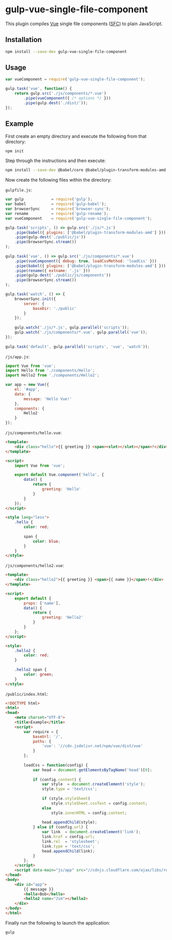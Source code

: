 # gulp-vue-single-file-component

This plugin compiles [Vue](https://vuejs.org/) single file components ([SFC](https://vuejs.org/v2/guide/single-file-components.html)) to plain JavaScript.

## Installation

```bash
npm install --save-dev gulp-vue-single-file-component
```

## Usage

```javascript
var vueComponent = require('gulp-vue-single-file-component');

gulp.task('vue', function() {
    return gulp.src('./js/components/*.vue')
        .pipe(vueComponent({ /* options */ }))
        .pipe(gulp.dest('./dist/'));
});
```

## Example

First create an empty directory and execute the following from that directory:

```bash
npm init
```

Step through the instructions and then execute:

```bash
npm install --save-dev @babel/core @babel/plugin-transform-modules-amd browser-sync gulp gulp-babel gulp-rename gulp-vue-single-file-component
```

Now create the following files within the directory:

`gulpfile.js`:

```javascript
var gulp            = require('gulp');
var babel           = require('gulp-babel');
var browserSync     = require('browser-sync');
var rename          = require('gulp-rename');
var vueComponent    = require('gulp-vue-single-file-component');

gulp.task('scripts', () => gulp.src('./js/*.js')
    .pipe(babel({ plugins: ['@babel/plugin-transform-modules-amd'] }))
    .pipe(gulp.dest('./public/js'))
    .pipe(browserSync.stream())
);
 
gulp.task('vue', () => gulp.src('./js/components/*.vue')
    .pipe(vueComponent({ debug: true, loadCssMethod: 'loadCss' }))
    .pipe(babel({ plugins: ['@babel/plugin-transform-modules-amd'] }))
    .pipe(rename({ extname: '.js' }))
    .pipe(gulp.dest('./public/js/components'))
    .pipe(browserSync.stream())
);

gulp.task('watch', () => {
    browserSync.init({
        server: {
            baseDir: './public'
        }
    });
 
    gulp.watch('./js/*.js', gulp.parallel('scripts'));
    gulp.watch('./js/components/*.vue', gulp.parallel('vue'));
});
 
gulp.task('default', gulp.parallel('scripts', 'vue', 'watch'));
```

`/js/app.js`:

```javascript
import Vue from 'vue';
import Hello from './components/Hello';
import Hello2 from './components/Hello2';

var app = new Vue({
    el: '#app',
    data: {
        message: 'Hello Vue!'
    },
    components: {
        Hello2
    }
});
```

`/js/components/hello.vue`:

```html
<template>
    <div class="hello">{{ greeting }} <span><slot></slot></span>!</div>
</template>

<script>
    import Vue from 'vue';

    export default Vue.component('hello', {
        data() {
            return {
                greeting: 'Hello'
            }
        }
    });
</script>

<style lang="less">
    .hello {
        color: red;
        
        span {
            color: blue;
        }
    }
</style>
```

`/js/components/hello2.vue`:

```html
<template>
    <div class="hello2">{{ greeting }} <span>{{ name }}</span>!</div>
</template>

<script>
    export default {
        props: ['name'],
        data() {
            return {
                greeting: 'Hello2'
            }
        }
    };
</script>

<style>
    .hello2 {
        color: red;
    }
        
    .hello2 span {
        color: green;
    }
</style>
```

`/public/index.html`:

```html
<!DOCTYPE html>
<html>
<head>
    <meta charset="UTF-8">
    <title>Example</title>
    <script>
        var require = {
            baseUrl: '/',
            paths: {
                'vue': '//cdn.jsdelivr.net/npm/vue/dist/vue'
            }
        };
        
        loadCss = function(config) {
            var head = document.getElementsByTagName('head')[0];
         
            if (config.content) {
                var style  = document.createElement('style');
                style.type = 'text/css';
                
                if (style.styleSheet)
                    style.styleSheet.cssText = config.content;
                else
                    style.innerHTML = config.content;
         
                head.appendChild(style);
            } else if (config.url) {
                var link  = document.createElement('link');
                link.href = config.url;
                link.rel  = 'stylesheet';
                link.type = 'text/css';
                head.appendChild(link);
            }
        };
    </script>
    <script data-main="js/app" src="//cdnjs.cloudflare.com/ajax/libs/require.js/2.3.5/require.js"></script>
</head>
<body>
    <div id="app">
        {{ message }}
        <hello>Bob</hello>
        <hello2 name="Jim"></hello2>
    </div>
</body>
</html>
```

Finally run the following to launch the application:

```bash
gulp
```
